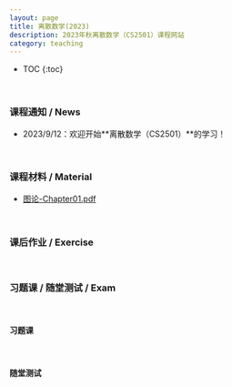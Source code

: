 ```yaml
---
layout: page
title: 离散数学(2023)
description: 2023年秋离散数学（CS2501）课程网站
category: teaching
---
```


<head>
    <script src="https://cdn.mathjax.org/mathjax/latest/MathJax.js?config=TeX-AMS-MML_HTMLorMML" type="text/javascript"></script>
    <script type="text/x-mathjax-config">
        MathJax.Hub.Config({
            tex2jax: {
            skipTags: ['script', 'noscript', 'style', 'textarea', 'pre'],
            inlineMath: [['$','$']]
            }
        });
    </script>
</head>

* TOC
{:toc}

<br/>

### 课程通知 / News

- 2023/9/12：欢迎开始**离散数学（CS2501）**的学习！

<br/>

### 课程材料 / Material

- [图论-Chapter01.pdf](/assets/course/2023/cs2501/离散数学-图论-Chapter01.pdf)

<br/>

### 课后作业 / Exercise

<br/>

### 习题课 / 随堂测试 / Exam

<br/>

#### 习题课

<br/>

#### 随堂测试
